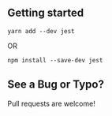 ## Getting started


`yarn add --dev jest`

OR

`npm install --save-dev jest`


## See a Bug or Typo?

Pull requests are welcome!
